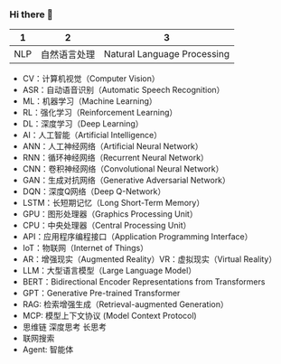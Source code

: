### Hi there 👋

| 1 | 2 | 3 |
| ----- | ----- | ----- |
| NLP | 自然语言处理 | Natural Language Processing |
 - CV：计算机视觉（Computer Vision）
 - ASR：自动语音识别（Automatic Speech Recognition）
 - ML：机器学习（Machine Learning）
 - RL：强化学习（Reinforcement Learning）
 - DL：深度学习（Deep Learning）
 - AI：人工智能（Artificial Intelligence）
 - ANN：人工神经网络（Artificial Neural Network）
 - RNN：循环神经网络（Recurrent Neural Network）
 - CNN：卷积神经网络（Convolutional Neural Network）
 - GAN：生成对抗网络（Generative Adversarial Network）
 - DQN：深度Q网络（Deep Q-Network）
 - LSTM：长短期记忆（Long Short-Term Memory）
 - GPU：图形处理器（Graphics Processing Unit）
 - CPU：中央处理器（Central Processing Unit）
 - API：应用程序编程接口（Application Programming Interface）
 - IoT：物联网（Internet of Things）
 - AR：增强现实（Augmented Reality）VR：虚拟现实（Virtual Reality）
 - LLM：大型语言模型（Large Language Model）
 - BERT：Bidirectional Encoder Representations from Transformers
 - GPT：Generative Pre-trained Transformer
 - RAG: 检索增强生成（Retrieval-augmented Generation）
 - MCP: 模型上下文协议 (Model Context Protocol)
 - 思维链 深度思考 长思考
 - 联网搜索
 - Agent: 智能体

<!--
**wwkiyyx/wwkiyyx** is a ✨ _special_ ✨ repository because its `README.md` (this file) appears on your GitHub profile.

Here are some ideas to get you started:

- 🔭 I’m currently working on ...
- 🌱 I’m currently learning ...
- 👯 I’m looking to collaborate on ...
- 🤔 I’m looking for help with ...
- 💬 Ask me about ...
- 📫 How to reach me: ...
- 😄 Pronouns: ...
- ⚡ Fun fact: ...
-->
